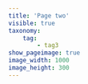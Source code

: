 ```yaml
---
title: 'Page two'
visible: true
taxonomy:
    tag:
        - tag3
show_pageimage: true
image_width: 1000
image_height: 300
---
```


